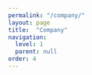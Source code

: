 ```yaml
---
permalink: "/company/"
layout: page
title:  "Company"
navigation:
  level: 1
  parent: null
order: 4
---
```

